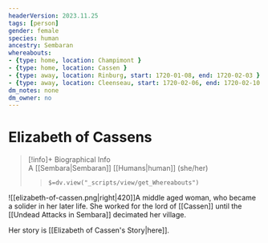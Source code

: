 ```yaml
---
headerVersion: 2023.11.25
tags: [person]
gender: female
species: human
ancestry: Sembaran
whereabouts:
- {type: home, location: Champimont }
- {type: home, location: Cassen }
- {type: away, location: Rinburg, start: 1720-01-08, end: 1720-02-03 }
- {type: away, location: Cleenseau, start: 1720-02-06, end: 1720-02-10 }
dm_notes: none
dm_owner: no
---
```

# Elizabeth of Cassens
>[!info]+ Biographical Info  
> A [[Sembara|Sembaran]] [[Humans|human]] (she/her)  
>> `$=dv.view("_scripts/view/get_Whereabouts")`

![[elizabeth-of-cassen.png|right|420]]A middle aged woman, who became a solider in her later life. She worked for the lord of [[Cassen]] until the [[Undead Attacks in Sembara]] decimated her village.

Her story is [[Elizabeth of Cassen's Story|here]].


